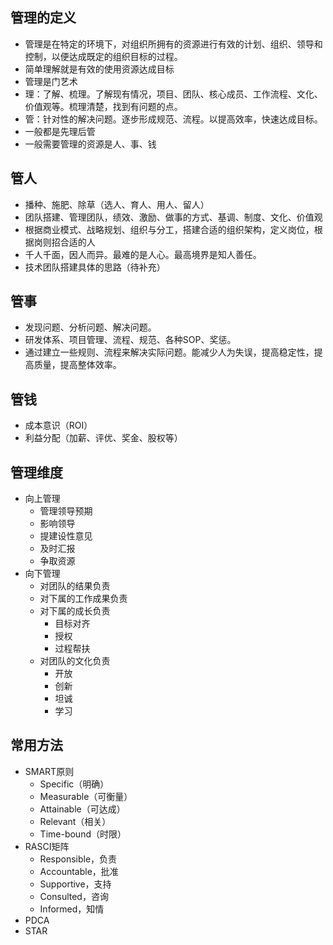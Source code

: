 ## 管理的定义
- 管理是在特定的环境下，对组织所拥有的资源进行有效的计划、组织、领导和控制，以便达成既定的组织目标的过程。
- 简单理解就是有效的使用资源达成目标
- 管理是门艺术
- 理：了解、梳理。了解现有情况，项目、团队、核心成员、工作流程、文化、价值观等。梳理清楚，找到有问题的点。
- 管：针对性的解决问题。逐步形成规范、流程。以提高效率，快速达成目标。
- 一般都是先理后管
- 一般需要管理的资源是人、事、钱

## 管人
- 播种、施肥、除草（选人、育人、用人、留人）
- 团队搭建、管理团队，绩效、激励、做事的方式、基调、制度、文化、价值观
- 根据商业模式、战略规划、组织与分工，搭建合适的组织架构，定义岗位，根据岗则招合适的人
- 千人千面，因人而异。最难的是人心。最高境界是知人善任。
- 技术团队搭建具体的思路（待补充）


## 管事
- 发现问题、分析问题、解决问题。
- 研发体系、项目管理、流程、规范、各种SOP、奖惩。
- 通过建立一些规则、流程来解决实际问题。能减少人为失误，提高稳定性，提高质量，提高整体效率。

## 管钱
- 成本意识（ROI）
- 利益分配（加薪、评优、奖金、股权等）


## 管理维度
- 向上管理
    - 管理领导预期
    - 影响领导
    - 提建设性意见
    - 及时汇报
    - 争取资源
- 向下管理
    - 对团队的结果负责
    - 对下属的工作成果负责
    - 对下属的成长负责
        - 目标对齐
        - 授权
        - 过程帮扶
    - 对团队的文化负责
        - 开放
        - 创新
        - 坦诚
        - 学习
 
## 常用方法
- SMART原则
    - Specific（明确）
    - Measurable（可衡量）
    - Attainable（可达成）
    - Relevant（相关）
    - Time-bound（时限）
- RASCI矩阵
    - Responsible，负责
    - Accountable，批准
    - Supportive，支持
    - Consulted，咨询
    - Informed，知情
- PDCA
- STAR